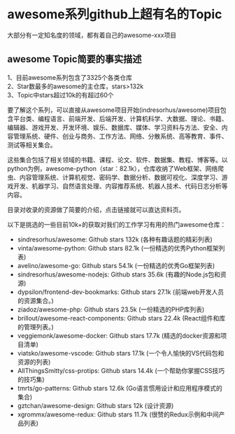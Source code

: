 # awesome系列github上超有名的Topic
大部分有一定知名度的领域，都有着自己的awesome-xxx项目

## awesome Topic简要的事实描述
1、目前awesome系列包含了3325个各类仓库  
2、Star数最多的awesome的主仓库，stars>132k  
3、Topic中stars超过10k的有超过60个  

要了解这个系列，可以直接从awesome项目开始(indresorhus/awesome)项目包含平台类、编程语言、前端开发、后端开发、计算机科学、大数据、理论、书籍、编辑器、游戏开发、开发环境、娱乐、数据库、媒体、学习资料与方法、安全、内容管理系统、硬件、创业与商务、工作方法、网络、分散系统、高等教育、事件、测试等相关集合。  

这些集合包括了相关领域的书籍、课程、论文、软件、数据集、教程、博客等。以python为例，awesome-python（star：82.1k），仓库收纳了Web框架、网络爬虫、内容管理系统、计算机视觉、密码学、数据分析、数据可视化、深度学习、游戏开发、机器学习、自然语言处理、内容推荐系统、机器人技术、代码日志分析等内容。

目录对收录的资源做了简要的介绍，点击链接就可以直达资料页。  

以下是挑选的一些目前10k+的获取对我们的工作学习有用的热门awesome仓库：  

- sindresorhus/awesome: Github stars 132k (各种有趣话题的精彩列表)  
- vinta/awesome-python: Github stars 82.1k (一份精选的优秀Python框架列表)  
- avelino/awesome-go: Github stars 54.1k (一份精选的优秀Go框架列表)  
- sindresorhus/awesome-nodejs: Github stars 35.6k (有趣的Node.js包和资源)  
- dypsilon/frontend-dev-bookmarks: Github stars 27.1k (前端web开发人员的资源集合。)   
- ziadoz/awesome-php: Github stars 23.5k (一份精选的PHP库列表)  
- brillout/awesome-react-components: Github stars 22.4k (React组件和库的管理列表。)  
- veggiemonk/awesome-docker: Github stars 17.7k (精选的docker资源和项目清单)
- viatsko/awesome-vscode: Github stars 17.1k (一个令人愉快的VS代码包和资源的列表)
- AllThingsSmitty/css-protips: Github stars 14.4k (一个帮助你掌握CSS技巧的技巧集)
- tmrts/go-patterns: Github stars 12.6k (Go语言惯用设计和应用程序模式的集合)
- gztchan/awesome-design: Github stars 12k (设计资源)
- xgrommx/awesome-redux: Github stars 11.7k (很赞的Redux示例和中间产品列表)
